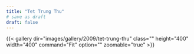 ```yaml
---
title: "Tet Trung Thu"
# save as draft
draft: false
---
```


{{< gallery dir="images/gallery/2009/tet-trung-thu" class="" height="400" width="400" command="Fit" option="" zoomable="true" >}}
